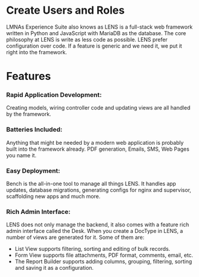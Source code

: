 #  Create Users and Roles 
  
LMNAs Experience Suite also knows as LENS is a full-stack web framework written in Python and JavaScript with MariaDB as the database. The core philosophy at LENS is write as less code as possible. LENS prefer configuration over code. If a feature is generic and we need it, we put it right into the framework.  
  

# **Features**  
  

### Rapid Application Development:
  
Creating models, wiring controller code and updating views are all handled by the framework.
  
### Batteries Included:  
  
Anything that might be needed by a modern web application is probably built into the framework already. PDF generation, Emails, SMS, Web Pages you name it.

### Easy Deployment:  
  
Bench is the all-in-one tool to manage all things LENS. It handles app updates, database migrations, generating configs for nginx and supervisor, scaffolding new apps and much more. 

  
### Rich Admin Interface:  

LENS does not only manage the backend, it also comes with a feature rich admin interface called the Desk. When you create a DocType in LENS, a number of views are generated for it. Some of them are:

- List View supports filtering, sorting and editing of bulk records.
- Form View supports file attachments, PDF format, comments, email, etc.
- The Report Builder supports adding columns, grouping, filtering, sorting and saving it as a configuration.
<!--stackedit_data:
eyJoaXN0b3J5IjpbLTEwNjk4NDg3NzFdfQ==
-->